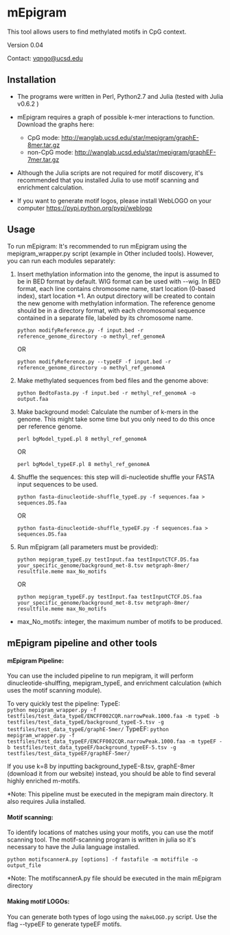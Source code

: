 # mEpigram  

This tool allows users to find methylated motifs in CpG context.

Version 0.04

Contact: vqngo@ucsd.edu

## Installation

- The programs were written in Perl, Python2.7 and Julia (tested with Julia v0.6.2 )

- mEpigram requires a graph of possible k-mer interactions to function. Download the graphs here: 
	* CpG mode: http://wanglab.ucsd.edu/star/mepigram/graphE-8mer.tar.gz
	* non-CpG mode: http://wanglab.ucsd.edu/star/mepigram/graphEF-7mer.tar.gz

- Although the Julia scripts are not required for motif discovery, it's recommended that you installed Julia to use motif scanning and enrichment calculation.

- If you want to generate motif logos, please install WebLOGO on your computer https://pypi.python.org/pypi/weblogo  



## Usage
 
To run mEpigram: It's recommended to run mEpigram using the mepigram_wrapper.py script (example in Other included tools). However, you can run each modules separately:

1. Insert methylation information into the genome, the input is assumed to be in BED format by default. WIG format can be used with --wig. In BED format, each line contains chromosome name, start location (0-based index), start location +1. An output directory will be created to contain the new genome with methylation information. The reference genome should be in a directory format, with each chromosomal sequence contained in a separate file, labeled by its chromosome name. 
	
	`python modifyReference.py -f input.bed -r reference_genome_directory -o methyl_ref_genomeA`
	
	OR
	
	`python modifyReference.py --typeEF -f input.bed -r reference_genome_directory -o methyl_ref_genomeA`

2. Make methylated sequences from bed files and the genome above:
	
	`python BedtoFasta.py -f input.bed -r methyl_ref_genomeA -o output.faa`

3. Make background model: Calculate the number of k-mers in the genome. This might take some time but you only need to do this once per reference genome.
	
	`perl bgModel_typeE.pl 8 methyl_ref_genomeA`
	
	OR 
	
	`perl bgModel_typeEF.pl 8 methyl_ref_genomeA`

4. Shuffle the sequences: this step will di-nucleotide shuffle your FASTA input sequences to be used. 
	
	`python fasta-dinucleotide-shuffle_typeE.py -f sequences.faa > sequences.DS.faa`
	
	OR
	
	`python fasta-dinucleotide-shuffle_typeEF.py -f sequences.faa > sequences.DS.faa`


5. Run mEpigram (all parameters must be provided):
	
	`python mepigram_typeE.py testInput.faa testInputCTCF.DS.faa your_specific_genome/background_met-8.tsv metgraph-8mer/ resultfile.meme max_No_motifs`
	
	OR
	
	`python mepigram_typeEF.py testInput.faa testInputCTCF.DS.faa your_specific_genome/background_met-8.tsv metgraph-8mer/ resultfile.meme max_No_motifs`
	
* max_No_motifs: integer, the maximum number of motifs to be produced.

## mEpigram pipeline and other tools

#### mEpigram Pipeline: 
You can use the included pipeline to run mepigram, it will perform dinucleotide-shulffing, mepigram_typeE, and enrichment calculation (which uses the motif scanning module).

To very quickly test the pipeline: 
TypeE:	
`python mepigram_wrapper.py -f testfiles/test_data_typeE/ENCFF002CQR.narrowPeak.1000.faa -m typeE -b testfiles/test_data_typeE/background_typeE-5.tsv -g testfiles/test_data_typeE/graphE-5mer/`
TypeEF:
`python mepigram_wrapper.py -f testfiles/test_data_typeEF/ENCFF002CQR.narrowPeak.1000.faa -m typeEF -b testfiles/test_data_typeEF/background_typeEF-5.tsv -g testfiles/test_data_typeEF/graphEF-5mer/`


If you use k=8 by inputting background_typeE-8.tsv, graphE-8mer (download it from our website) instead, you should be able to find several highly enriched m-motifs. 

*Note: This pipeline must be executed in the mepigram main directory. It also requires Julia installed.

#### Motif scanning: 
To identify locations of matches using your motifs, you can use the motif scanning tool. The motif-scanning program is written in julia so it's necessary to have the Julia language installed. 
	
`python motifscannerA.py [options] -f fastafile -m motiffile -o output_file`
	
*Note: The motifscannerA.py file should be executed in the main mEpigram directory

#### Making motif LOGOs: 
You can generate both types of logo using the `makeLOGO.py` script. Use the flag --typeEF to generate typeEF motifs.

